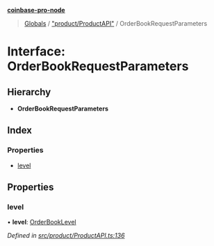 **[coinbase-pro-node](../README.md)**

> [Globals](../globals.md) / ["product/ProductAPI"](../modules/_product_productapi_.md) / OrderBookRequestParameters

# Interface: OrderBookRequestParameters

## Hierarchy

- **OrderBookRequestParameters**

## Index

### Properties

- [level](_product_productapi_.orderbookrequestparameters.md#level)

## Properties

### level

• **level**: [OrderBookLevel](../enums/_product_productapi_.orderbooklevel.md)

_Defined in [src/product/ProductAPI.ts:136](https://github.com/bennycode/coinbase-pro-node/blob/a3ed45b/src/product/ProductAPI.ts#L136)_
